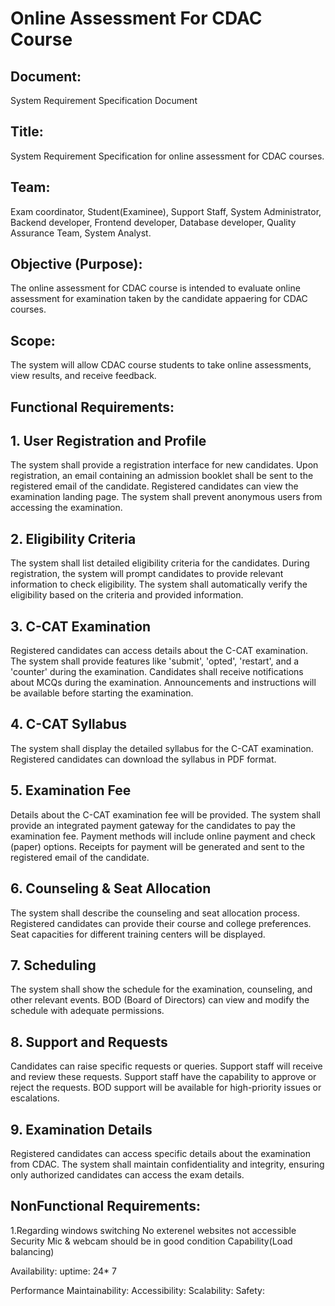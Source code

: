 # Online Assessment For CDAC Course 

## Document:
System Requirement Specification Document

## Title:
System Requirement Specification for online assessment for CDAC courses.

## Team:
Exam coordinator, Student(Examinee), Support Staff, System Administrator, Backend developer, Frontend developer, Database developer, Quality Assurance Team, System Analyst.

## Objective (Purpose):
The online assessment for CDAC course is intended to evaluate online assessment for examination taken by the candidate appaering for CDAC courses.

## Scope:
The system will allow CDAC course students to take online assessments, view results, and receive feedback.

## Functional Requirements:

## 1. User Registration and Profile
The system shall provide a registration interface for new candidates. Upon registration, an email containing an admission booklet shall be sent to the registered email of the candidate.
 Registered candidates can view the examination landing page.
 The system shall prevent anonymous users from accessing the examination.

## 2. Eligibility Criteria
 The system shall list detailed eligibility criteria for the candidates.
 During registration, the system will prompt candidates to provide relevant information to check eligibility.
 The system shall automatically verify the eligibility based on the criteria and provided information.

## 3. C-CAT Examination
Registered candidates can access details about the C-CAT examination.
 The system shall provide features like 'submit', 'opted', 'restart', and a 'counter' during the examination.
 Candidates shall receive notifications about MCQs during the examination.
 Announcements and instructions will be available before starting the examination.

## 4. C-CAT Syllabus
 The system shall display the detailed syllabus for the C-CAT examination.
 Registered candidates can download the syllabus in PDF format.

## 5. Examination Fee
 Details about the C-CAT examination fee will be provided.
  The system shall provide an integrated payment gateway for the candidates to pay the examination fee.
   Payment methods will include online payment and check (paper) options.
   Receipts for payment will be generated and sent to the registered email of the candidate.

## 6. Counseling & Seat Allocation
The system shall describe the counseling and seat allocation process.
  Registered candidates can provide their course and college preferences.
   Seat capacities for different training centers will be displayed.

## 7. Scheduling
The system shall show the schedule for the examination, counseling, and other relevant events.
BOD (Board of Directors) can view and modify the schedule with adequate permissions.

## 8. Support and Requests
 Candidates can raise specific requests or queries.
Support staff will receive and review these requests.
Support staff have the capability to approve or reject the requests.
BOD support will be available for high-priority issues or escalations.

## 9. Examination Details
Registered candidates can access specific details about the examination from CDAC.
The system shall maintain confidentiality and integrity, ensuring only authorized candidates can access the exam details.


##  NonFunctional Requirements:
1.Regarding windows switching
No exterenel websites not accessible
Security
Mic & webcam should be in good condition
Capability(Load balancing)

Availability:
uptime: 24* 7 

Performance
Maintainability:
Accessibility:
Scalability:
Safety:
